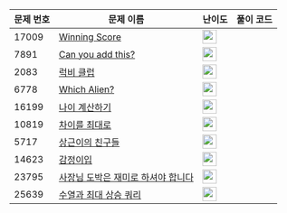 | 문제 번호 | 문제 이름 | 난이도 | 풀이 코드 |
| --- | --- | --- | --- |
| 17009 | [Winning Score](https://www.acmicpc.net/problem/17009) | <img height="25px" width="25px=" src="https://static.solved.ac/tier_small/2.svg"/> |  |
| 7891 | [Can you add this?](https://www.acmicpc.net/problem/7891) | <img height="25px" width="25px=" src="https://static.solved.ac/tier_small/2.svg"/> |  |
| 2083 | [럭비 클럽](https://www.acmicpc.net/problem/2083) | <img height="25px" width="25px=" src="https://static.solved.ac/tier_small/2.svg"/> |  |
| 6778 | [Which Alien?](https://www.acmicpc.net/problem/6778) | <img height="25px" width="25px=" src="https://static.solved.ac/tier_small/2.svg"/> |  |
| 16199 | [나이 계산하기](https://www.acmicpc.net/problem/16199) | <img height="25px" width="25px=" src="https://static.solved.ac/tier_small/2.svg"/> |  |
| 10819 | [차이를 최대로](https://www.acmicpc.net/problem/10819) | <img height="25px" width="25px=" src="https://static.solved.ac/tier_small/9.svg"/> |  |
| 5717 | [상근이의 친구들](https://www.acmicpc.net/problem/5717) | <img height="25px" width="25px=" src="https://static.solved.ac/tier_small/3.svg"/> |  |
| 14623 | [감정이입](https://www.acmicpc.net/problem/14623) | <img height="25px" width="25px=" src="https://static.solved.ac/tier_small/2.svg"/> |  |
| 23795 | [사장님 도박은 재미로 하셔야 합니다](https://www.acmicpc.net/problem/23795) | <img height="25px" width="25px=" src="https://static.solved.ac/tier_small/2.svg"/> |  |
| 25639 | [수열과 최대 상승 쿼리](https://www.acmicpc.net/problem/25639) | <img height="25px" width="25px=" src="https://static.solved.ac/tier_small/19.svg"/> |  |
